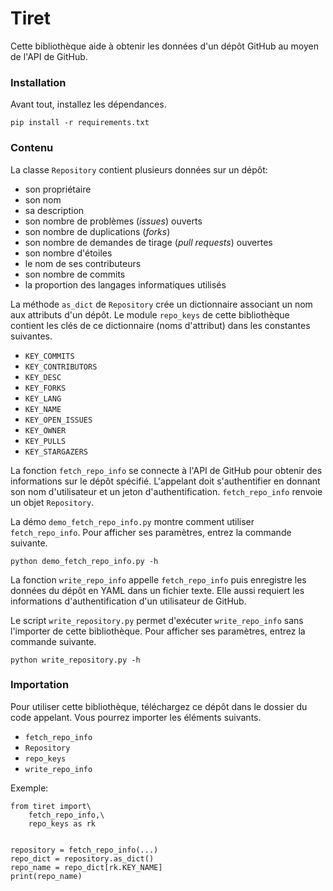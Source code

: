 # Tiret

Cette bibliothèque aide à obtenir les données d'un dépôt GitHub au moyen de
l'API de GitHub.

### Installation

Avant tout, installez les dépendances.
```
pip install -r requirements.txt
```

### Contenu

La classe `Repository` contient plusieurs données sur un dépôt:
* son propriétaire
* son nom
* sa description
* son nombre de problèmes (*issues*) ouverts
* son nombre de duplications (*forks*)
* son nombre de demandes de tirage (*pull requests*) ouvertes
* son nombre d'étoiles
* le nom de ses contributeurs
* son nombre de commits
* la proportion des langages informatiques utilisés

La méthode `as_dict` de `Repository` crée un dictionnaire associant un nom aux
attributs d'un dépôt. Le module `repo_keys` de cette bibliothèque contient les
clés de ce dictionnaire (noms d'attribut) dans les constantes suivantes.
* `KEY_COMMITS`
* `KEY_CONTRIBUTORS`
* `KEY_DESC`
* `KEY_FORKS`
* `KEY_LANG`
* `KEY_NAME`
* `KEY_OPEN_ISSUES`
* `KEY_OWNER`
* `KEY_PULLS`
* `KEY_STARGAZERS`

La fonction `fetch_repo_info` se connecte à l'API de GitHub pour obtenir des
informations sur le dépôt spécifié. L'appelant doit s'authentifier en donnant
son nom d'utilisateur et un jeton d'authentification. `fetch_repo_info` renvoie
un objet `Repository`.

La démo `demo_fetch_repo_info.py` montre comment utiliser `fetch_repo_info`.
Pour afficher ses paramètres, entrez la commande suivante.
```
python demo_fetch_repo_info.py -h
```

La fonction `write_repo_info` appelle `fetch_repo_info` puis enregistre les
données du dépôt en YAML dans un fichier texte. Elle aussi requiert les
informations d'authentification d'un utilisateur de GitHub.

Le script `write_repository.py` permet d'exécuter `write_repo_info` sans
l'importer de cette bibliothèque. Pour afficher ses paramètres, entrez la
commande suivante.
```
python write_repository.py -h
```

### Importation
Pour utiliser cette bibliothèque, téléchargez ce dépôt dans le dossier du code
appelant. Vous pourrez importer les éléments suivants.
* `fetch_repo_info`
* `Repository`
* `repo_keys`
* `write_repo_info`

Exemple:
```
from tiret import\
	fetch_repo_info,\
	repo_keys as rk


repository = fetch_repo_info(...)
repo_dict = repository.as_dict()
repo_name = repo_dict[rk.KEY_NAME]
print(repo_name)
```
